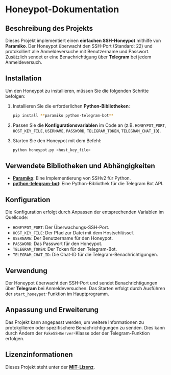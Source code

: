 # **Honeypot-Dokumentation**

## **Beschreibung des Projekts**

Dieses Projekt implementiert einen **einfachen SSH-Honeypot** mithilfe von **Paramiko**. Der Honeypot überwacht den SSH-Port (Standard: 22) und protokolliert alle Anmeldeversuche mit Benutzername und Passwort. Zusätzlich sendet er eine Benachrichtigung über **Telegram** bei jedem Anmeldeversuch.

## **Installation**

Um den Honeypot zu installieren, müssen Sie die folgenden Schritte befolgen:

1. Installieren Sie die erforderlichen **Python-Bibliotheken**:

    ```bash
    pip install **paramiko python-telegram-bot**
    ```

2. Passen Sie die **Konfigurationsvariablen** im Code an (z.B. `HONEYPOT_PORT`, `HOST_KEY_FILE`, `USERNAME`, `PASSWORD`, `TELEGRAM_TOKEN`, `TELEGRAM_CHAT_ID`).

3. Starten Sie den Honeypot mit dem Befehl:

    ```bash
    python honeypot.py <host_key_file>
    ```

## **Verwendete Bibliotheken und Abhängigkeiten**

- [**Paramiko**](https://www.paramiko.org/): Eine Implementierung von SSHv2 für Python.
- [**python-telegram-bot**](https://python-telegram-bot.readthedocs.io/): Eine Python-Bibliothek für die Telegram Bot API.

## **Konfiguration**

Die Konfiguration erfolgt durch Anpassen der entsprechenden Variablen im Quellcode:

- `HONEYPOT_PORT`: Der Überwachungs-SSH-Port.
- `HOST_KEY_FILE`: Der Pfad zur Datei mit dem Hostschlüssel.
- `USERNAME`: Der Benutzername für den Honeypot.
- `PASSWORD`: Das Passwort für den Honeypot.
- `TELEGRAM_TOKEN`: Der Token für den Telegram-Bot.
- `TELEGRAM_CHAT_ID`: Die Chat-ID für die Telegram-Benachrichtigungen.

## **Verwendung**

Der Honeypot überwacht den SSH-Port und sendet Benachrichtigungen über **Telegram** bei Anmeldeversuchen. Das Starten erfolgt durch Ausführen der `start_honeypot`-Funktion im Hauptprogramm.

## **Anpassung und Erweiterung**

Das Projekt kann angepasst werden, um weitere Informationen zu protokollieren oder spezifischere Benachrichtigungen zu senden. Dies kann durch Ändern der `FakeSSHServer`-Klasse oder der Telegram-Funktion erfolgen.

## **Lizenzinformationen**

Dieses Projekt steht unter der [**MIT-Lizenz**](LICENSE).
